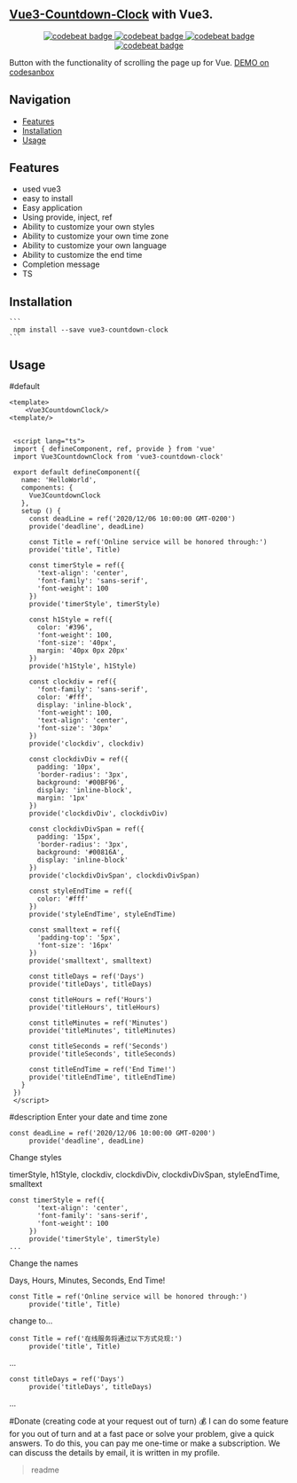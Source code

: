 <snippet>
  <content>
  
##  [Vue3-Countdown-Clock]() with Vue3.

<p align="center">
    <a href="https://www.npmjs.com/package/vue-button-up">
      <img alt="codebeat badge" src="https://img.shields.io/badge/version-1.0.5%20-44cc11.svg" />
    </a>
    <a href="https://www.npmjs.com/package/tiptap-vuetify">
      <img alt="codebeat badge" src="https://img.shields.io/badge/license-ISC%20-44cc11.svg" />
    </a>
    <a href="https://standardjs.com/">
      <img alt="codebeat badge" src="https://badgen.net/badge/code%20style/standard/f2a" />
    </a>
    <a href="https://www.npmjs.com/package/tiptap-vuetify">
      <img alt="codebeat badge" src="https://img.shields.io/badge/size-15%20kB-44cc11.svg" />
    </a>
  </p>
  
  Button with the functionality of scrolling the page up for Vue.
  [DEMO on codesanbox]()
  
  ## Navigation  
  <!-- TOC -->
  
  - [Features](#features)
  - [Installation](#installation)
  - [Usage](#Usage)
  <!-- /TOC -->
  
  ## Features
  
  - used vue3
  - easy to install
  - Easy application
  - Using provide, inject, ref
  - Ability to customize your own styles
  - Ability to customize your own time zone
  - Ability to customize your own language
  - Ability to customize the end time
  - Completion message
  - TS
 
  
  ## Installation
  
    ```
     npm install --save vue3-countdown-clock
    ```

## Usage
 #default
```
<template>
    <Vue3CountdownClock/>
<template/>


 <script lang="ts">
 import { defineComponent, ref, provide } from 'vue'
 import Vue3CountdownClock from 'vue3-countdown-clock'
 
 export default defineComponent({
   name: 'HelloWorld',
   components: {
     Vue3CountdownClock
   },
   setup () {
     const deadLine = ref('2020/12/06 10:00:00 GMT-0200')
     provide('deadline', deadLine)
 
     const Title = ref('Online service will be honored through:')
     provide('title', Title)
 
     const timerStyle = ref({
       'text-align': 'center',
       'font-family': 'sans-serif',
       'font-weight': 100
     })
     provide('timerStyle', timerStyle)
 
     const h1Style = ref({
       color: '#396',
       'font-weight': 100,
       'font-size': '40px',
       margin: '40px 0px 20px'
     })
     provide('h1Style', h1Style)
 
     const clockdiv = ref({
       'font-family': 'sans-serif',
       color: '#fff',
       display: 'inline-block',
       'font-weight': 100,
       'text-align': 'center',
       'font-size': '30px'
     })
     provide('clockdiv', clockdiv)
 
     const clockdivDiv = ref({
       padding: '10px',
       'border-radius': '3px',
       background: '#00BF96',
       display: 'inline-block',
       margin: '1px'
     })
     provide('clockdivDiv', clockdivDiv)
 
     const clockdivDivSpan = ref({
       padding: '15px',
       'border-radius': '3px',
       background: '#00816A',
       display: 'inline-block'
     })
     provide('clockdivDivSpan', clockdivDivSpan)
 
     const styleEndTime = ref({
       color: '#fff'
     })
     provide('styleEndTime', styleEndTime)
 
     const smalltext = ref({
       'padding-top': '5px',
       'font-size': '16px'
     })
     provide('smalltext', smalltext)
 
     const titleDays = ref('Days')
     provide('titleDays', titleDays)
 
     const titleHours = ref('Hours')
     provide('titleHours', titleHours)
 
     const titleMinutes = ref('Minutes')
     provide('titleMinutes', titleMinutes)
 
     const titleSeconds = ref('Seconds')
     provide('titleSeconds', titleSeconds)
 
     const titleEndTime = ref('End Time!')
     provide('titleEndTime', titleEndTime)
   }
 })
 </script>
```
#description
Enter your date and time zone
```
const deadLine = ref('2020/12/06 10:00:00 GMT-0200')
     provide('deadline', deadLine)
```

Change styles

timerStyle, h1Style, clockdiv, clockdivDiv, clockdivDivSpan, styleEndTime, smalltext  
```
const timerStyle = ref({
       'text-align': 'center',
       'font-family': 'sans-serif',
       'font-weight': 100
     })
     provide('timerStyle', timerStyle)
...
```
Change the names

Days, Hours, Minutes, Seconds, End Time!

```
const Title = ref('Online service will be honored through:')
     provide('title', Title)
```
change to...
```
const Title = ref('在线服务将通过以下方式兑现:')
     provide('title', Title)
```
...
```
const titleDays = ref('Days')
     provide('titleDays', titleDays)
```
...





#Donate (creating code at your request out of turn)
💰 I can do some feature for you out of turn and at a fast pace or solve your problem, give a quick answers. To do this, you can pay me one-time or make a subscription. We can discuss the details by email, it is written in my profile.
></content>
><tabTrigger>readme</tabTrigger>
</snippet>